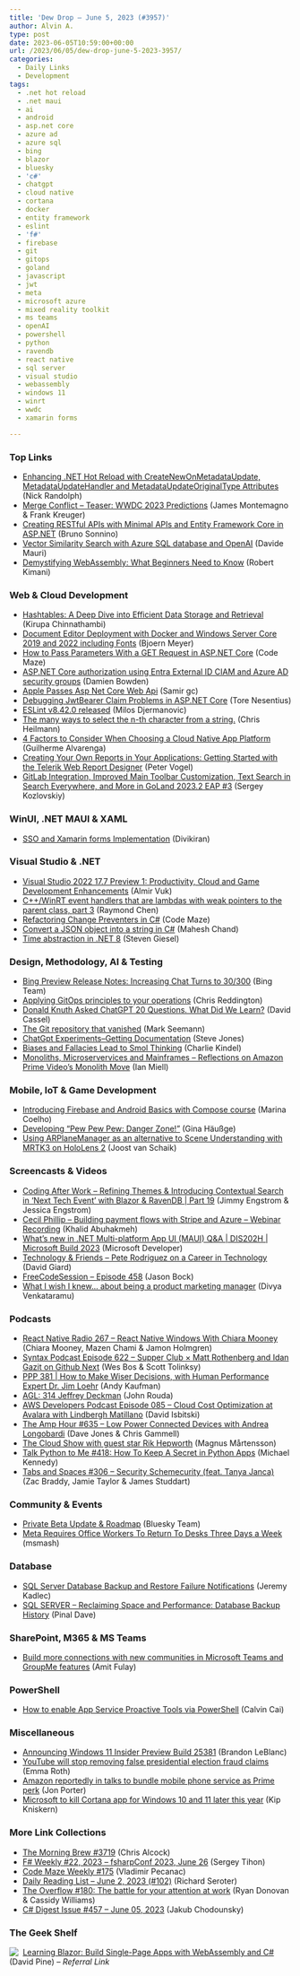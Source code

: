 ```yaml
---
title: 'Dew Drop – June 5, 2023 (#3957)'
author: Alvin A.
type: post
date: 2023-06-05T10:59:00+00:00
url: /2023/06/05/dew-drop-june-5-2023-3957/
categories:
  - Daily Links
  - Development
tags:
  - .net hot reload
  - .net maui
  - ai
  - android
  - asp.net core
  - azure ad
  - azure sql
  - bing
  - blazor
  - bluesky
  - 'c#'
  - chatgpt
  - cloud native
  - cortana
  - docker
  - entity framework
  - eslint
  - 'f#'
  - firebase
  - git
  - gitops
  - goland
  - javascript
  - jwt
  - meta
  - microsoft azure
  - mixed reality toolkit
  - ms teams
  - openAI
  - powershell
  - python
  - ravendb
  - react native
  - sql server
  - visual studio
  - webassembly
  - windows 11
  - winrt
  - wwdc
  - xamarin forms

---
```

### <a name="top"></a>Top Links

  * <a href="https://nicksnettravels.builttoroam.com/enhancing-hot-reload/" target="_blank" rel="noopener">Enhancing .NET Hot Reload with CreateNewOnMetadataUpdate, MetadataUpdateHandler and MetadataUpdateOriginalType Attributes</a> (Nick Randolph)
  * <a href="http://www.mergeconflict.fm/teaser-wwdc2023" target="_blank" rel="noopener">Merge Conflict &#8211; Teaser: WWDC 2023 Predictions</a> (James Montemagno & Frank Kreuger)
  * <a href="https://blog.revolution.com.br/2023/06/04/creating-restful-apis-with-minimal-apis-and-entity-framework-core-in-asp-net/?utm_source=rss&utm_medium=rss&utm_campaign=creating-restful-apis-with-minimal-apis-and-entity-framework-core-in-asp-net" target="_blank" rel="noopener">Creating RESTful APIs with Minimal APIs and Entity Framework Core in ASP.NET</a> (Bruno Sonnino)
  * <a href="https://dev.to/azure/vector-similarity-search-with-azure-sql-database-and-openai-147o" target="_blank" rel="noopener">Vector Similarity Search with Azure SQL database and OpenAI</a> (Davide Mauri)
  * <a href="https://thenewstack.io/webassembly/webassembly-what-beginners-need-to-know/" target="_blank" rel="noopener">Demystifying WebAssembly: What Beginners Need to Know</a> (Robert Kimani)



### <a name="web"></a>Web & Cloud Development

  * <a href="https://kirupa.com/data_structures_algorithms/hashtable_hashmap_dictionary.htm" target="_blank" rel="noopener">Hashtables: A Deep Dive into Efficient Data Storage and Retrieval</a> (Kirupa Chinnathambi)
  * <a href="https://www.textcontrol.com/blog/2023/06/02/document-editor-deployment-with-docker-and-windows-server-core-2019-and-2022/" target="_blank" rel="noopener">Document Editor Deployment with Docker and Windows Server Core 2019 and 2022 including Fonts</a> (Bjoern Meyer)
  * <a href="https://code-maze.com/aspnetcore-pass-parameters-to-http-get-action/" target="_blank" rel="noopener">How to Pass Parameters With a GET Request in ASP.NET Core</a> (Code Maze)
  * <a href="https://damienbod.com/2023/06/05/asp-net-core-authorization-using-entra-external-id-ciam-and-azure-ad-security-groups/" target="_blank" rel="noopener">ASP.NET Core authorization using Entra External ID CIAM and Azure AD security groups</a> (Damien Bowden)
  * <a href="https://xamaringuyshow.com/2023/06/04/apple-passes-asp-net-core-web-api/" target="_blank" rel="noopener">Apple Passes Asp Net Core Web Api</a> (Samir gc)
  * <a href="https://nestenius.se/2023/06/02/debugging-jwtbearer-claim-problems-in-asp-net-core/" target="_blank" rel="noopener">Debugging JwtBearer Claim Problems in ASP.NET Core</a> (Tore Nesentius)
  * <a href="https://eslint.org/blog/2023/06/eslint-v8.42.0-released/" target="_blank" rel="noopener">ESLint v8.42.0 released</a> (Milos Djermanovic)
  * <a href="https://christianheilmann.com/2023/06/02/the-many-ways-to-select-the-n-th-character-from-a-string/" target="_blank" rel="noopener">The many ways to select the n-th character from a string.</a> (Chris Heilmann)
  * <a href="https://thenewstack.io/4-factors-to-consider-when-choosing-a-cloud-native-app-platform/" target="_blank" rel="noopener">4 Factors to Consider When Choosing a Cloud Native App Platform</a> (Guilherme Alvarenga)
  * <a href="https://www.telerik.com/blogs/creating-own-reports-applications-getting-started-telerik-web-report-designer" target="_blank" rel="noopener">Creating Your Own Reports in Your Applications: Getting Started with the Telerik Web Report Designer</a> (Peter Vogel)
  * <a href="https://blog.jetbrains.com/go/2023/06/02/gitlab-integration-2023-2-eap-3/" target="_blank" rel="noopener">GitLab Integration, Improved Main Toolbar Customization, Text Search in Search Everywhere, and More in GoLand 2023.2 EAP #3</a> (Sergey Kozlovskiy)



### <a name="silverlight"></a>WinUI, .NET MAUI & XAML

  * <a href="https://xamlabs.com/2023/06/02/sso-and-xamarin-forms-implementation/" target="_blank" rel="noopener">SSO and Xamarin forms Implementation</a> (Divikiran)



### <a name="dotnet"></a>Visual Studio & .NET

  * <a href="https://www.infoq.com/news/2023/06/vs2022-v17-7-preview-1/?utm_campaign=infoq_content&utm_source=infoq&utm_medium=feed&utm_term=global" target="_blank" rel="noopener">Visual Studio 2022 17.7 Preview 1: Productivity, Cloud and Game Development Enhancements</a> (Almir Vuk)
  * <a href="https://devblogs.microsoft.com/oldnewthing/20230602-00/?p=108278" target="_blank" rel="noopener">C++/WinRT event handlers that are lambdas with weak pointers to the parent class, part 3</a> (Raymond Chen)
  * <a href="https://code-maze.com/csharp-refactoring-change-preventers/" target="_blank" rel="noopener">Refactoring Change Preventers in C#</a> (Code Maze)
  * <a href="https://www.c-sharpcorner.com/article/convert-a-json-object-into-a-string-in-c-sharp/" target="_blank" rel="noopener">Convert a JSON object into a string in C#</a> (Mahesh Chand)
  * <a href="https://steven-giesel.com/blogPost/4d5b70fe-35c1-43c7-bebe-49194195ffcb" target="_blank" rel="noopener">Time abstraction in .NET 8</a> (Steven Giesel)



### <a name="design"></a>Design, Methodology, AI & Testing

  * <a href="https://blogs.bing.com/search/june-2023/Bing-Preview-Release-Notes-Increasing-Chat-Turns-to-30-300" target="_blank" rel="noopener">Bing Preview Release Notes: Increasing Chat Turns to 30/300</a> (Bing Team)
  * <a href="https://github.blog/2023-06-02-applying-gitops-principles-to-your-operations/" target="_blank" rel="noopener">Applying GitOps principles to your operations</a> (Chris Reddington)
  * <a href="https://thenewstack.io/donald-knuth-asked-chatgpt-20-questions-what-did-we-learn/" target="_blank" rel="noopener">Donald Knuth Asked ChatGPT 20 Questions. What Did We Learn?</a> (David Cassel)
  * <a href="https://blog.ploeh.dk/2023/06/05/the-git-repository-that-vanished/" target="_blank" rel="noopener">The Git repository that vanished</a> (Mark Seemann)
  * <a href="https://www.sqlservercentral.com/blogs/chatgpt-experiments-getting-documentation" target="_blank" rel="noopener">ChatGpt Experiments–Getting Documentation</a> (Steve Jones)
  * <a href="http://ceklog.kindel.com/2023/06/02/biases-and-fallacies-lead-to-smol-thinking/" target="_blank" rel="noopener">Biases and Fallacies Lead to Smol Thinking</a> (Charlie Kindel)
  * <a href="https://zwischenzugs.com/2023/06/04/monoliths-microservervices-and-mainframes-reflections-on-amazon-prime-videos-monolith-move/" target="_blank" rel="noopener">Monoliths, Microservervices and Mainframes – Reflections on Amazon Prime Video’s Monolith Move</a> (Ian Miell)



### <a name="mobile"></a>Mobile, IoT & Game Development

  * <a href="https://firebase.blog/posts/2023/06/android-jetpack-basics" target="_blank" rel="noopener">Introducing Firebase and Android Basics with Compose course</a> (Marina Coelho)
  * <a href="https://foosel.net/blog/2023-05-30-developing-pew-pew-pew-danger-zone/" target="_blank" rel="noopener">Developing &#8220;Pew Pew Pew: Danger Zone!&#8221;</a> (Gina Häußge)
  * <a href="https://localjoost.github.io/Using-ARPlaneManager-as-an-alternative-to-Scene-Understanding-with-MRTK3-on-HoloLens-2/" target="_blank" rel="noopener">Using ARPlaneManager as an alternative to Scene Understanding with MRTK3 on HoloLens 2</a> (Joost van Schaik)



### <a name="videos"></a>Screencasts & Videos

  * <a href="http://www.youtube.com/watch?v=RKoyGO5UvIc" target="_blank" rel="noopener">Coding After Work &#8211; Refining Themes & Introducing Contextual Search in &#8216;Next Tech Event&#8217; with Blazor & RavenDB | Part 19</a> (Jimmy Engstrom & Jessica Engstrom)
  * <a href="https://blog.jetbrains.com/dotnet/2023/06/02/cecil-phillip-building-payment-flows-with-stripe-and-azure-webinar-recording/" target="_blank" rel="noopener">Cecil Phillip – Building payment flows with Stripe and Azure – Webinar Recording</a> (Khalid Abuhakmeh)
  * <a href="http://www.youtube.com/watch?v=totCqGdDhMM" target="_blank" rel="noopener">What&#8217;s new in .NET Multi-platform App UI (MAUI) Q&A | DIS202H | Microsoft Build 2023</a> (Microsoft Developer)
  * <a href="https://davidgiard.com/pete-rodriguez-on-a-career-in-technology" target="_blank" rel="noopener">Technology & Friends &#8211; Pete Rodriguez on a Career in Technology</a> (David Giard)
  * <a href="http://www.youtube.com/watch?v=bS9VJDkMUA8" target="_blank" rel="noopener">FreeCodeSession &#8211; Episode 458</a> (Jason Bock)
  * <a href="http://www.youtube.com/watch?v=x8SVpr_tUAQ" target="_blank" rel="noopener">What I wish I knew&#8230; about being a product marketing manager</a> (Divya Venkataramu)



### <a name="podcasts"></a>Podcasts

  * <a href="https://reactnativeradio.com/episodes/rnr-267-react-native-windows-with-chiara-mooney" target="_blank" rel="noopener">React Native Radio 267 &#8211; React Native Windows With Chiara Mooney</a> (Chiara Mooney, Mazen Chami & Jamon Holmgren)
  * <a href="https://syntax.fm/show/622/supper-club-matt-rothenberg-and-idan-gazit-on-github-next" target="_blank" rel="noopener">Syntax Podcast Episode 622 &#8211; Supper Club × Matt Rothenberg and Idan Gazit on Github Next</a> (Wes Bos & Scott Tolinksy)
  * <a href="https://peopleandprojectspodcast.libsyn.com/ppp-381-how-to-make-wiser-decisions-with-human-performance-expert-dr-jim-loehr" target="_blank" rel="noopener">PPP 381 | How to Make Wiser Decisions, with Human Performance Expert Dr. Jim Loehr</a> (Andy Kaufman)
  * <a href="https://www.ageekleader.com/agl-314-jeffrey-deckman/" target="_blank" rel="noopener">AGL: 314 Jeffrey Deckman</a> (John Rouda)
  * <a href="https://soundcloud.com/awsdevelopers/episode-085-cloud-cost-optimization-at-avalara-with-lindbergh-matillano" target="_blank" rel="noopener">AWS Developers Podcast Episode 085 &#8211; Cloud Cost Optimization at Avalara with Lindbergh Matillano</a> (David Isbitski)
  * <a href="https://theamphour.com/635-low-power-connected-devices-with-andrea-longobardi/?utm_source=rss&utm_medium=rss&utm_campaign=635-low-power-connected-devices-with-andrea-longobardi" target="_blank" rel="noopener">The Amp Hour #635 – Low Power Connected Devices with Andrea Longobardi</a> (Dave Jones & Chris Gammell)
  * <a href="https://noopman.com/blog/the-cloud-show-with-guest-star-rik-hepworth" target="_blank" rel="noopener">The Cloud Show with guest star Rik Hepworth</a> (Magnus Mårtensson)
  * <a href="https://talkpython.fm/episodes/show/418/how-to-keep-a-secret-in-python-apps" target="_blank" rel="noopener">Talk Python to Me #418: How To Keep A Secret in Python Apps</a> (Michael Kennedy)
  * <a href="https://tabsandspaces.libsyn.com/306-security-schemecurity-feat-tanya-janca" target="_blank" rel="noopener">Tabs and Spaces #306 &#8211; Security Schemecurity (feat. Tanya Janca)</a> (Zac Braddy, Jamie Taylor & James Studdart)



### <a name="events"></a>Community & Events

  * <a href="https://blueskyweb.xyz/blog/6-02-2023-beta-update" target="_blank" rel="noopener">Private Beta Update & Roadmap</a> (Bluesky Team)
  * <a href="https://tech.slashdot.org/story/23/06/02/1237215/meta-requires-office-workers-to-return-to-desks-three-days-a-week?utm_source=rss1.0mainlinkanon&utm_medium=feed" target="_blank" rel="noopener">Meta Requires Office Workers To Return To Desks Three Days a Week</a> (msmash)



### <a name="sql"></a>Database

  * <a href="https://www.mssqltips.com/sqlservertip/939/sql-server-database-backup-and-restore-failure-notifications/" target="_blank" rel="noopener">SQL Server Database Backup and Restore Failure Notifications</a> (Jeremy Kadlec)
  * <a href="https://blog.sqlauthority.com/2023/06/05/sql-server-reclaiming-space-and-performance-database-backup-history/?utm_source=rss&utm_medium=rss&utm_campaign=sql-server-reclaiming-space-and-performance-database-backup-history" target="_blank" rel="noopener">SQL SERVER – Reclaiming Space and Performance: Database Backup History</a> (Pinal Dave)



### <a name="sp"></a>SharePoint, M365 & MS Teams

  * <a href="https://www.microsoft.com/en-us/microsoft-365/blog/2023/06/01/build-more-connections-with-new-communities-in-microsoft-teams-and-groupme-features/" target="_blank" rel="noopener">Build more connections with new communities in Microsoft Teams and GroupMe features</a> (Amit Fulay)



### <a name="ps"></a>PowerShell

  * <a href="https://techcommunity.microsoft.com/t5/apps-on-azure-blog/how-to-enable-app-service-proactive-tools-via-powershell/ba-p/3839370" target="_blank" rel="noopener">How to enable App Service Proactive Tools via PowerShell</a> (Calvin Cai)



### <a name="misc"></a>Miscellaneous

  * <a href="https://blogs.windows.com/windows-insider/2023/06/02/announcing-windows-11-insider-preview-build-25381/" target="_blank" rel="noopener">Announcing Windows 11 Insider Preview Build 25381</a> (Brandon LeBlanc)
  * <a href="https://www.theverge.com/2023/6/2/23747104/youtube-election-misinformation-policy-reversal" target="_blank" rel="noopener">YouTube will stop removing false presidential election fraud claims</a> (Emma Roth)
  * <a href="https://www.theverge.com/2023/6/2/23746605/amazon-prime-wireless-mvno-report-phone-service" target="_blank" rel="noopener">Amazon reportedly in talks to bundle mobile phone service as Prime perk</a> (Jon Porter)
  * <a href="https://www.onmsft.com/news/microsoft-to-kill-cortana-app-for-windows-10-and-11-later-this-year/" target="_blank" rel="noopener">Microsoft to kill Cortana app for Windows 10 and 11 later this year</a> (Kip Kniskern)



### <a name="links"></a>More Link Collections

  * <a href="https://blog.cwa.me.uk/2023/06/05/the-morning-brew-3719/" target="_blank" rel="noopener">The Morning Brew #3719</a> (Chris Alcock)
  * <a href="https://sergeytihon.com/2023/06/04/f-weekly-22-2023-fsharpconf-2023-june-26/" target="_blank" rel="noopener">F# Weekly #22, 2023 – fsharpConf 2023, June 26</a> (Sergey Tihon)
  * <a href="https://code-maze.com/code-maze-weekly-175/" target="_blank" rel="noopener">Code Maze Weekly #175</a> (Vladimir Pecanac)
  * <a href="https://seroter.com/2023/06/02/daily-reading-list-june-2-2023-102/" target="_blank" rel="noopener">Daily Reading List – June 2, 2023 (#102)</a> (Richard Seroter)
  * <a href="https://stackoverflow.blog/2023/06/02/the-overflow-180-the-battle-for-your-attention-at-work/" target="_blank" rel="noopener">The Overflow #180: The battle for your attention at work</a> (Ryan Donovan & Cassidy Williams)
  * <a href="https://csharpdigest.net/digests/1654" target="_blank" rel="noopener">C# Digest Issue #457 &#8211; June 05, 2023</a> (Jakub Chodounsky)



### <a name="shelf"></a>The Geek Shelf

<a href="https://www.amazon.com/dp/1098113241/?tag=amavin-20" target="_blank" rel="noopener"><img decoding="async" align="left" style="margin: 0px 4px 0px 0px; border: 0px currentcolor; border-image: none; float: left; display: inline; background-image: none;" src="https://m.media-amazon.com/images/I/41zV1ynVC3L._SS135_.jpg" border="0" /></a>&nbsp;<a href="https://www.amazon.com/dp/1098113241/?tag=amavin-20" target="_blank" rel="noopener">Learning Blazor: Build Single-Page Apps with WebAssembly and C#</a> (David Pine) _&#8211; Referral Link_